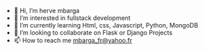 - 👋 Hi, I’m herve mbarga
- 👀 I’m interested in fullstack development
- 🌱 I’m currently learning Html, css, Javascript, Python, MongoDB
- 💞️ I’m looking to collaborate on Flask or Django Projects
- 📫 How to reach me mbarga_fr@yahoo.fr

<!---
hervembarga/hervembarga is a ✨ special ✨ repository because its `README.md` (this file) appears on your GitHub profile.
You can click the Preview link to take a look at your changes.
--->

